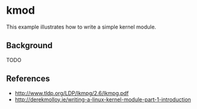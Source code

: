 # kmod

This example illustrates how to write a simple kernel module.

## Background

TODO

## References

* http://www.tldp.org/LDP/lkmpg/2.6/lkmpg.pdf
* http://derekmolloy.ie/writing-a-linux-kernel-module-part-1-introduction
